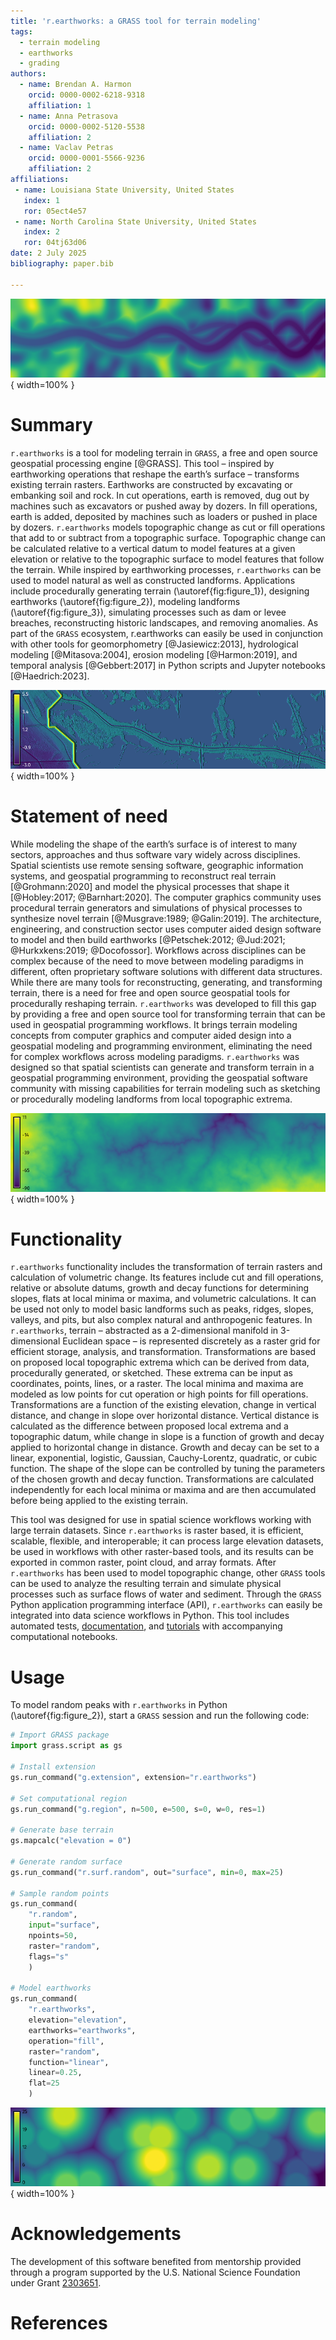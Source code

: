 ```yaml
---
title: 'r.earthworks: a GRASS tool for terrain modeling'
tags:
  - terrain modeling
  - earthworks
  - grading
authors:
  - name: Brendan A. Harmon
    orcid: 0000-0002-6218-9318
    affiliation: 1
  - name: Anna Petrasova
    orcid: 0000-0002-5120-5538
    affiliation: 2
  - name: Vaclav Petras
    orcid: 0000-0001-5566-9236
    affiliation: 2
affiliations:
 - name: Louisiana State University, United States
   index: 1
   ror: 05ect4e57
 - name: North Carolina State University, United States
   index: 2
   ror: 04tj63d06
date: 2 July 2025
bibliography: paper.bib

---
```


![Channel modeled with r.earthworks \label{fig:figure_1}](figure_1.png){ width=100% }

# Summary

`r.earthworks` is a tool for modeling terrain in `GRASS`, a free and open source geospatial processing engine [@GRASS]. This tool – inspired by earthworking operations that reshape the earth’s surface – transforms existing terrain rasters. Earthworks are constructed by excavating or embanking soil and rock. In cut operations, earth is removed, dug out by machines such as excavators or pushed away by dozers. In fill operations, earth is added, deposited by machines such as loaders or pushed in place by dozers. `r.earthworks` models topographic change as cut or fill operations that add to or subtract from a topographic surface. Topographic change can be calculated relative to a vertical datum to model features at a given elevation or relative to the topographic surface to model features that follow the terrain. While inspired by earthworking processes, `r.earthworks` can be used to model natural as well as constructed landforms. Applications include procedurally generating terrain (\autoref{fig:figure_1}), designing earthworks (\autoref{fig:figure_2}), modeling landforms (\autoref{fig:figure_3}), simulating processes such as dam or levee breaches, reconstructing historic landscapes, and removing anomalies. As part of the `GRASS` ecosystem, r.earthworks can easily be used in conjunction with other tools for geomorphometry [@Jasiewicz:2013], hydrological modeling [@Mitasova:2004], erosion modeling [@Harmon:2019], and temporal analysis [@Gebbert:2017] in Python scripts and Jupyter notebooks [@Haedrich:2023].

![Levee improvements and ridge restoration modeled with r.earthworks \label{fig:figure_2}](figure_2.png){ width=100% }

# Statement of need

While modeling the shape of the earth’s surface is of interest to many sectors, approaches and thus software vary widely across disciplines. Spatial scientists use remote sensing software, geographic information systems, and geospatial programming to reconstruct real terrain [@Grohmann:2020] and model the physical processes that shape it [@Hobley:2017; @Barnhart:2020]. The computer graphics community uses procedural terrain generators and simulations of physical processes to synthesize novel terrain [@Musgrave:1989; @Galin:2019]. The architecture, engineering, and construction sector uses computer aided design software to model and then build earthworks [@Petschek:2012; @Jud:2021; @Hurkxkens:2019; @Docofossor]. Workflows across disciplines can be complex because of the need to move between modeling paradigms in different, often proprietary software solutions with different data structures. While there are many tools for reconstructing, generating, and transforming terrain, there is a need for free and open source geospatial tools for procedurally reshaping terrain. `r.earthworks` was developed to fill this gap by providing a free and open source tool for transforming terrain that can be used in geospatial programming workflows. It brings terrain modeling concepts from computer graphics and computer aided design into a geospatial modeling and programming environment, eliminating the need for complex workflows across modeling paradigms. `r.earthworks` was designed so that spatial scientists can generate and transform terrain in a geospatial programming environment, providing the geospatial software community with missing capabilities for terrain modeling such as sketching or procedurally modeling landforms from local topographic extrema. 

![Gullies modeled with r.earthworks \label{fig:figure_3}](figure_3.png){ width=100% }

# Functionality

`r.earthworks` functionality includes the transformation of terrain rasters and calculation of volumetric change. Its features include cut and fill operations, relative or absolute datums, growth and decay functions for determining slopes, flats at local minima or maxima, and volumetric calculations. It can be used not only to model basic landforms such as peaks, ridges, slopes, valleys, and pits, but also complex natural and anthropogenic features. In `r.earthworks`, terrain – abstracted as a 2-dimensional manifold in 3-dimensional Euclidean space – is represented discretely as a raster grid for efficient storage, analysis, and transformation. Transformations are based on proposed local topographic extrema which can be derived from data, procedurally generated, or sketched. These extrema can be input as coordinates, points, lines, or a raster. The local minima and maxima are modeled as low points for cut operation or high points for fill operations. Transformations are a function of the existing elevation, change in vertical distance, and change in slope over horizontal distance. Vertical distance is calculated as the difference between proposed local extrema and a topographic datum, while change in slope is a function of growth and decay applied to horizontal change in distance. Growth and decay can be set to a linear, exponential, logistic, Gaussian, Cauchy-Lorentz, quadratic, or cubic function. The shape of the slope can be controlled by tuning the parameters of the chosen growth and decay function. Transformations are calculated independently for each local minima or maxima and are then accumulated before being applied to the existing terrain. 

This tool was designed for use in spatial science workflows working with large terrain datasets. Since `r.earthworks` is raster based, it is efficient, scalable, flexible, and interoperable; it can process large elevation datasets, be used in workflows with other raster-based tools, and its results can be exported in common raster, point cloud, and array formats. After `r.earthworks` has been used to model topographic change, other `GRASS` tools can be used to analyze the resulting terrain and simulate physical processes such as surface flows of water and sediment. Through the `GRASS` Python application programming interface (API), `r.earthworks` can easily be integrated into data science workflows in Python. This tool includes automated tests, [documentation](https://grass.osgeo.org/grass-stable/manuals/addons/r.earthworks.html), and [tutorials](https://grass-tutorials.osgeo.org/content/tutorials/earthworks/earthworks.html) with accompanying computational notebooks. 

# Usage

To model random peaks with `r.earthworks` in Python (\autoref{fig:figure_2}), 
start a `GRASS` session and run the following code:

```python
# Import GRASS package
import grass.script as gs

# Install extension
gs.run_command("g.extension", extension="r.earthworks")

# Set computational region
gs.run_command("g.region", n=500, e=500, s=0, w=0, res=1)

# Generate base terrain
gs.mapcalc("elevation = 0")

# Generate random surface
gs.run_command("r.surf.random", out="surface", min=0, max=25)

# Sample random points
gs.run_command(
    "r.random",
    input="surface",
    npoints=50,
    raster="random",
    flags="s"
    )

# Model earthworks
gs.run_command(
    "r.earthworks",
    elevation="elevation",
    earthworks="earthworks",
    operation="fill",
    raster="random",
    function="linear",
    linear=0.25,
    flat=25
    )
```

![Random peaks modeled with r.earthworks \label{fig:figure_4}](figure_4.png){ width=100% }

# Acknowledgements
The development of this software benefited from mentorship provided through a program supported by the U.S. National Science Foundation under Grant [2303651](https://www.nsf.gov/awardsearch/showAward?AWD_ID=2303651).

# References